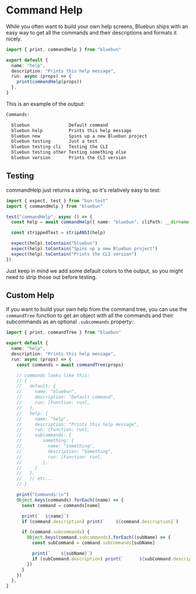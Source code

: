 # Command Help

While you often want to build your own help screens, Bluebun ships with an easy way to get all the commands and
their descriptions and formats it nicely.

```ts
import { print, commandHelp } from "bluebun"

export default {
  name: "help",
  description: "Prints this help message",
  run: async (props) => {
    print(commandHelp(props))
  },
}
```

This is an example of the output:

```sh
Commands:

  bluebun               Default command
  bluebun help          Prints this help message
  bluebun new           Spins up a new Bluebun project
  bluebun testing       Just a test
  bluebun testing cli   Testing the CLI
  bluebun testing other Testing something else
  bluebun version       Prints the CLI version
```

## Testing

commandHelp just returns a string, so it's relatively easy to test:

```ts
import { expect, test } from "bun:test"
import { commandHelp } from "bluebun"

test("commandHelp", async () => {
  const help = await commandHelp({ name: "bluebun", cliPath: __dirname + "/../cli" })

  const strippedText = stripANSI(help)

  expect(help).toContain("bluebun")
  expect(help).toContain("Spins up a new Bluebun project")
  expect(help).toContain("Prints the CLI version")
})
```

Just keep in mind we add some default colors to the output, so you might need to strip those out before testing.

## Custom Help

If you want to build your own help from the command tree, you can use the `commandTree` function to get an object with all the commands and their subcommands as an optional `.subcommands` property::

```ts
import { print, commandTree } from "bluebun"

export default {
  name: "help",
  description: "Prints this help message",
  run: async (props) => {
    const commands = await commandTree(props)

    // commands looks like this:
    // {
    //   default: {
    //     name: "bluebun",
    //     description: "Default command",
    //     run: [Function: run],
    //   },
    //   help: {
    //     name: "help",
    //     description: "Prints this help message",
    //     run: [Function: run],
    //     subcommands: {
    //        something: {
    //          name: "something",
    //          description: "Something",
    //          run: [Function: run],
    //        },
    //     }
    //   },
    //   // etc...
    // }

    print("Commands:\n")
    Object.keys(commands).forEach((name) => {
      const command = commands[name]

      print(`  ${name}`)
      if (command.description) print(`    ${command.description}`)

      if (command.subcommands) {
        Object.keys(command.subcommands).forEach((subName) => {
          const subCommand = command.subcommands[subName]

          print(`    ${subName}`)
          if (subCommand.description) print(`      ${subCommand.description}`)
        })
      }
    })
  },
}
```
